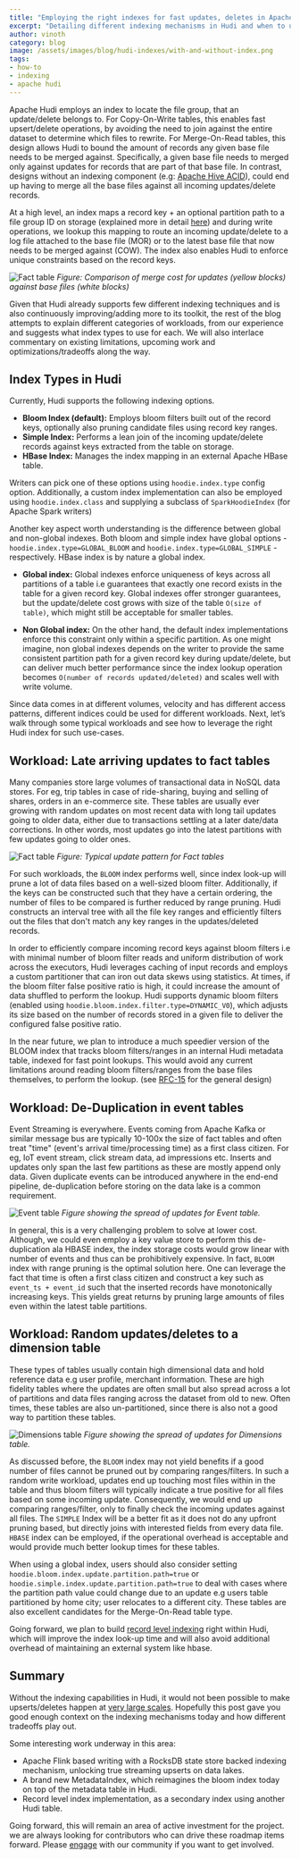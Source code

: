 ```yaml
---
title: "Employing the right indexes for fast updates, deletes in Apache Hudi"
excerpt: "Detailing different indexing mechanisms in Hudi and when to use each of them"
author: vinoth
category: blog
image: /assets/images/blog/hudi-indexes/with-and-without-index.png
tags:
- how-to
- indexing
- apache hudi
---
```


Apache Hudi employs an index to locate the file group, that an update/delete belongs to. For Copy-On-Write tables, this enables
fast upsert/delete operations, by avoiding the need to join against the entire dataset to determine which files to rewrite.
For Merge-On-Read tables, this design allows Hudi to bound the amount of records any given base file needs to be merged against.
Specifically, a given base file needs to merged only against updates for records that are part of that base file. In contrast,
designs without an indexing component (e.g: [Apache Hive ACID](https://cwiki.apache.org/confluence/display/Hive/Hive+Transactions)),
could end up having to merge all the base files against all incoming updates/delete records.
<!--truncate-->
At a high level, an index maps a record key + an optional partition path to a file group ID on storage (explained
more in detail [here](/docs/concepts)) and during write operations, we lookup this mapping to route an incoming update/delete
to a log file attached to the base file (MOR) or to the latest base file that now needs to be merged against (COW). The index also enables 
Hudi to enforce unique constraints based on the record keys.

![Fact table](/assets/images/blog/hudi-indexes/with-and-without-index.png)
_Figure: Comparison of merge cost for updates (yellow blocks) against base files (white blocks)_

Given that Hudi already supports few different indexing techniques and is also continuously improving/adding more to its toolkit, the rest of the blog 
attempts to explain different categories of workloads, from our experience and suggests what index types to use for each. We will also interlace 
commentary on existing limitations, upcoming work and optimizations/tradeoffs along the way. 

## Index Types in Hudi

Currently, Hudi supports the following indexing options. 

- **Bloom Index (default):** Employs bloom filters built out of the record keys, optionally also pruning candidate files using record key ranges.
- **Simple Index:** Performs a lean join of the incoming update/delete records against keys extracted from the table on storage.
- **HBase Index:** Manages the index mapping in an external Apache HBase table.

Writers can pick one of these options using `hoodie.index.type` config option. Additionally, a custom index implementation can also be employed
using `hoodie.index.class` and supplying a subclass of `SparkHoodieIndex` (for Apache Spark writers) 

Another key aspect worth understanding is the difference between global and non-global indexes. Both bloom and simple index have 
global options - `hoodie.index.type=GLOBAL_BLOOM` and `hoodie.index.type=GLOBAL_SIMPLE` - respectively. HBase index is by nature a global index.

- **Global index:**  Global indexes enforce uniqueness of keys across all partitions of a table i.e guarantees that exactly 
one record exists in the table for a given record key. Global indexes offer stronger guarantees, but the update/delete cost grows
with size of the table `O(size of table)`, which might still be acceptable for smaller tables.

- **Non Global index:** On the other hand, the default index implementations enforce this constraint only within a specific partition. 
As one might imagine, non global indexes depends on the writer to provide the same consistent partition path for a given record key during update/delete, 
but can deliver much better performance since the index lookup operation becomes `O(number of records updated/deleted)` and 
scales well with write volume.

Since data comes in at different volumes, velocity and has different access patterns, different indices could be used for different workloads. 
Next, let’s walk through some typical workloads and see how to leverage the right Hudi index for such use-cases.

## Workload: Late arriving updates to fact tables

Many companies store large volumes of transactional data in NoSQL data stores. For eg, trip tables in case of ride-sharing, buying and selling of shares, 
orders in an e-commerce site. These tables are usually ever growing with random updates on most recent data with long tail updates going to older data, either
due to transactions settling at a later date/data corrections. In other words, most updates go into the latest partitions with few updates going to older ones.

![Fact table](/assets/images/blog/hudi-indexes/Fact20tables.gif)
_Figure: Typical update pattern for Fact tables_

For such workloads, the `BLOOM` index performs well, since index look-up will prune a lot of data files based on a well-sized bloom filter.
Additionally, if the keys can be constructed such that they have a certain ordering, the number of files to be compared is further reduced by range pruning. 
Hudi constructs an interval tree with all the file key ranges and efficiently filters out the files that don't match any key ranges in the updates/deleted records.

In order to efficiently compare incoming record keys against bloom filters i.e with minimal number of bloom filter reads and uniform distribution of work across
the executors, Hudi leverages caching of input records and employs a custom partitioner that can iron out data skews using statistics. At times, if the bloom filter 
false positive ratio is high, it could increase the amount of data shuffled to perform the lookup. Hudi supports dynamic bloom filters 
(enabled using `hoodie.bloom.index.filter.type=DYNAMIC_V0`), which adjusts its size based on the number of records stored in a given file to deliver the 
configured false positive ratio. 

In the near future, we plan to introduce a much speedier version of the BLOOM index that tracks bloom filters/ranges in an internal Hudi metadata table, indexed for fast 
point lookups. This would avoid any current limitations around reading bloom filters/ranges from the base files themselves, to perform the lookup. (see 
[RFC-15](https://cwiki.apache.org/confluence/display/HUDI/RFC+-+15%3A+HUDI+File+Listing+and+Query+Planning+Improvements?src=contextnavpagetreemode) for the general design)

## Workload: De-Duplication in event tables

Event Streaming is everywhere. Events coming from Apache Kafka or similar message bus are typically 10-100x the size of fact tables and often treat "time" (event's arrival time/processing 
time) as a first class citizen. For eg, IoT event stream, click stream data, ad impressions etc. Inserts and updates only span the last few partitions as these are mostly append only data. 
Given duplicate events can be introduced anywhere in the end-end pipeline, de-duplication before storing on the data lake is a common requirement. 

![Event table](/assets/images/blog/hudi-indexes/Event20tables.gif)
_Figure showing the spread of updates for Event table._

In general, this is a very challenging problem to solve at lower cost. Although, we could even employ a key value store to perform this de-duplication ala HBASE index, the index storage
costs would grow linear with number of events and thus can be prohibitively expensive. In fact, `BLOOM` index with range pruning is the optimal solution here. One can leverage the fact
that time is often a first class citizen and construct a key such as `event_ts + event_id` such that the inserted records have monotonically increasing keys. This yields great returns
by pruning large amounts of files even within the latest table partitions. 

## Workload: Random updates/deletes to a dimension table

These types of tables usually contain high dimensional data and hold reference data e.g user profile, merchant information. These are high fidelity tables where the updates are often small but also spread 
across a lot of partitions and data files ranging across the dataset from old to new. Often times, these tables are also un-partitioned, since there is also not a good way to partition these tables.

![Dimensions table](/assets/images/blog/hudi-indexes/Dimension20tables.gif)
_Figure showing the spread of updates for Dimensions table._

As discussed before, the `BLOOM` index may not yield benefits if a good number of files cannot be pruned out by comparing ranges/filters. In such a random write workload, updates end up touching 
most files within in the table and thus bloom filters will typically indicate a true positive for all files based on some incoming update. Consequently, we would end up comparing ranges/filter, only
to finally check the incoming updates against all files. The `SIMPLE` Index will be a better fit as it does not do any upfront pruning based, but directly joins with interested fields from every data file. 
`HBASE` index can be employed, if the operational overhead is acceptable and would provide much better lookup times for these tables. 

When using a global index, users should also consider setting `hoodie.bloom.index.update.partition.path=true` or `hoodie.simple.index.update.partition.path=true` to deal with cases where the 
partition path value could change due to an update e.g users table partitioned by home city; user relocates to a different city. These tables are also excellent candidates for the Merge-On-Read table type.

Going forward, we plan to build [record level indexing](https://cwiki.apache.org/confluence/display/HUDI/RFC+-+08+%3A+Record+level+indexing+mechanisms+for+Hudi+datasets?src=contextnavpagetreemode)
right within Hudi, which will improve the index look-up time and will also avoid additional overhead of maintaining an external system like hbase. 

## Summary 

Without the indexing capabilities in Hudi, it would not been possible to make upserts/deletes happen at [very large scales](https://eng.uber.com/apache-hudi-graduation/). 
Hopefully this post gave you good enough context on the indexing mechanisms today and how different tradeoffs play out. 

Some interesting work underway in this area:

- Apache Flink based writing with a RocksDB state store backed indexing mechanism, unlocking true streaming upserts on data lakes. 
- A brand new MetadataIndex, which reimagines the bloom index today on top of the metadata table in Hudi.
- Record level index implementation, as a secondary index using another Hudi table.

Going forward, this will remain an area of active investment for the project. we are always looking for contributors who can drive these roadmap items forward.
Please [engage](/community/get-involved) with our community if you want to get involved.
 


